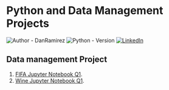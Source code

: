 # Python and Data Management Projects
![Author - DanRamirez](https://img.shields.io/badge/Author-DanRamirez-2ea44f?style=for-the-badge)
![Python - Version][PYTHON-url]
[![LinkedIn][linkedin-shield]][linkedin-url]

## Data management Project
1.  [FIFA Jupyter Notebook Q1](https://github.com/Dandata0101/MBS-projects/blob/main/Q01_fifa.ipynb "FIFA Jupyter Notebook").
2.  [Wine Jupyter Notebook Q1](https://github.com/Dandata0101/MBS-projects/blob/main/Q02_wine.ipynb "wine Jupyter Notebook").


<!-- MARKDOWN LINKS & IMAGES -->
<!-- https://www.markdownguide.org/basic-syntax/#reference-style-links -->
[linkedin-shield]: https://img.shields.io/badge/-LinkedIn-black.svg?style=for-the-badge&logo=linkedin&colorB=555
[linkedin-url]: https://linkedin.com/in/danramirezjr
[PYTHON-url]: https://img.shields.io/badge/PYTHON-3.11-red?style=for-the-badge&logo=python&logoColor=white



